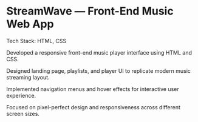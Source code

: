 # StreamWave — Front-End Music Web App

Tech Stack: HTML, CSS

Developed a responsive front-end music player interface using HTML and CSS.

Designed landing page, playlists, and player UI to replicate modern music streaming layout.

Implemented navigation menus and hover effects for interactive user experience.

Focused on pixel-perfect design and responsiveness across different screen sizes.
